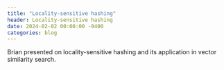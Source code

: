 ```yaml
---
title: "Locality-sensitive hashing"
header: Locality-sensitive hashing
date: 2024-02-02 00:00:00 -0400
categories: blog
---
```


Brian presented on locality-sensitive hashing
and its application in vector similarity search.
